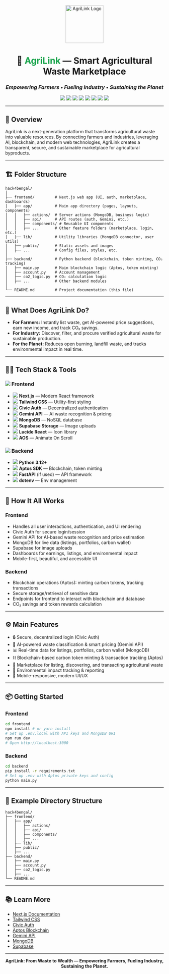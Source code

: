 <div align="center">
  <img src="https://earth.org/wp-content/uploads/2022/03/Untitled-design-2022-03-18T144807.712.jpg" width="120" alt="AgriLink Logo"/>
  
  <h1>🌱 <span style="color:#16a34a">AgriLink</span> — Smart Agricultural Waste Marketplace</h1>
  <h3><em>Empowering Farmers • Fueling Industry • Sustaining the Planet</em></h3>
  <p>
    <img src="https://img.shields.io/badge/Next.js-000?logo=nextdotjs&logoColor=white"/>
    <img src="https://img.shields.io/badge/Tailwind_CSS-38B2AC?logo=tailwindcss&logoColor=white"/>
    <img src="https://img.shields.io/badge/Civic_Auth-0A2540?logo=civic&logoColor=white"/>
    <img src="https://img.shields.io/badge/Gemini_API-4285F4?logo=google&logoColor=white"/>
    <img src="https://img.shields.io/badge/MongoDB-47A248?logo=mongodb&logoColor=white"/>
    <img src="https://img.shields.io/badge/Supabase-3ECF8E?logo=supabase&logoColor=white"/>
    <img src="https://img.shields.io/badge/Aptos-000000?logo=aptos&logoColor=white"/>
    <img src="https://img.shields.io/badge/Python-3776AB?logo=python&logoColor=white"/>
  </p>
</div>

---

## 🌟 Overview

AgriLink is a next-generation platform that transforms agricultural waste into valuable resources. By connecting farmers and industries, leveraging AI, blockchain, and modern web technologies, AgriLink creates a transparent, secure, and sustainable marketplace for agricultural byproducts.

---

## 🏗️ Folder Structure

```text
hack4bengal/
│
├── frontend/         # Next.js web app (UI, auth, marketplace, dashboards)
│   ├── app/          # Main app directory (pages, layouts, components)
│   │   ├── actions/  # Server actions (MongoDB, business logic)
│   │   ├── api/      # API routes (auth, Gemini, etc.)
│   │   ├── components/ # Reusable UI components
│   │   ├── ...       # Other feature folders (marketplace, login, etc.)
│   ├── lib/          # Utility libraries (MongoDB connector, user utils)
│   ├── public/       # Static assets and images
│   ├── ...           # Config files, styles, etc.
│
├── backend/          # Python backend (blockchain, token minting, CO₂ tracking)
│   ├── main.py       # Main blockchain logic (Aptos, token minting)
│   ├── account.py    # Account management
│   ├── co2_logic.py  # CO₂ calculation logic
│   ├── ...           # Other backend modules
│
└── README.md         # Project documentation (this file)
```

---

## 🚀 What Does AgriLink Do?

- <b>For Farmers:</b> Instantly list waste, get AI-powered price suggestions, earn new income, and track CO₂ savings.
- <b>For Industry:</b> Discover, filter, and procure verified agricultural waste for sustainable production.
- <b>For the Planet:</b> Reduces open burning, landfill waste, and tracks environmental impact in real time.

---

## 🧑‍💻 Tech Stack & Tools

### <img src="https://img.shields.io/badge/Frontend-38B2AC?style=flat-square&logo=react&logoColor=white"/> Frontend
- <img src="https://img.shields.io/badge/Next.js-000?logo=nextdotjs&logoColor=white"/> **Next.js** — Modern React framework
- <img src="https://img.shields.io/badge/Tailwind_CSS-38B2AC?logo=tailwindcss&logoColor=white"/> **Tailwind CSS** — Utility-first styling
- <img src="https://img.shields.io/badge/Civic_Auth-0A2540?logo=civic&logoColor=white"/> **Civic Auth** — Decentralized authentication
- <img src="https://img.shields.io/badge/Gemini_API-4285F4?logo=google&logoColor=white"/> **Gemini API** — AI waste recognition & pricing
- <img src="https://img.shields.io/badge/MongoDB-47A248?logo=mongodb&logoColor=white"/> **MongoDB** — NoSQL database
- <img src="https://img.shields.io/badge/Supabase-3ECF8E?logo=supabase&logoColor=white"/> **Supabase Storage** — Image uploads
- <img src="https://img.shields.io/badge/Lucide_React-000?logo=lucide&logoColor=white"/> **Lucide React** — Icon library
- <img src="https://img.shields.io/badge/AOS-000?logo=aos&logoColor=white"/> **AOS** — Animate On Scroll

### <img src="https://img.shields.io/badge/Backend-3776AB?style=flat-square&logo=python&logoColor=white"/> Backend
- <img src="https://img.shields.io/badge/Python-3776AB?logo=python&logoColor=white"/> **Python 3.12+**
- <img src="https://img.shields.io/badge/Aptos-000000?logo=aptos&logoColor=white"/> **Aptos SDK** — Blockchain, token minting
- <img src="https://img.shields.io/badge/FastAPI-009688?logo=fastapi&logoColor=white"/> **FastAPI** (if used) — API framework
- <img src="https://img.shields.io/badge/dotenv-000?logo=python-dotenv&logoColor=white"/> **dotenv** — Env management

---

## 🔗 How It All Works

### Frontend
- Handles all user interactions, authentication, and UI rendering
- Civic Auth for secure login/session
- Gemini API for AI-based waste recognition and price estimation
- MongoDB for live data (listings, portfolios, carbon wallet)
- Supabase for image uploads
- Dashboards for earnings, listings, and environmental impact
- Mobile-first, beautiful, and accessible UI

### Backend
- Blockchain operations (Aptos): minting carbon tokens, tracking transactions
- Secure storage/retrieval of sensitive data
- Endpoints for frontend to interact with blockchain and database
- CO₂ savings and token rewards calculation

---

## ⚙️ Main Features
- 🔒 Secure, decentralized login (Civic Auth)
- 🤖 AI-powered waste classification & smart pricing (Gemini API)
- 📊 Real-time data for listings, portfolios, carbon wallet (MongoDB)
- ⛓️ Blockchain-based carbon token minting & transaction tracking (Aptos)
- 🏪 Marketplace for listing, discovering, and transacting agricultural waste
- 🌱 Environmental impact tracking & reporting
- 📱 Mobile-responsive, modern UI/UX

---

## 📦 Getting Started

### Frontend
```bash
cd frontend
npm install # or yarn install
# Set up .env.local with API keys and MongoDB URI
npm run dev
# Open http://localhost:3000
```

### Backend
```bash
cd backend
pip install -r requirements.txt
# Set up .env with Aptos private keys and config
python main.py
```

---

## 📁 Example Directory Structure

```text
hack4bengal/
├── frontend/
│   ├── app/
│   │   ├── actions/
│   │   ├── api/
│   │   ├── components/
│   │   ├── ...
│   ├── lib/
│   ├── public/
│   ├── ...
├── backend/
│   ├── main.py
│   ├── account.py
│   ├── co2_logic.py
│   ├── ...
└── README.md
```

---

## 📚 Learn More
- [Next.js Documentation](https://nextjs.org/docs)
- [Tailwind CSS](https://tailwindcss.com/)
- [Civic Auth](https://www.civic.com/)
- [Aptos Blockchain](https://aptosfoundation.org/)
- [Gemini API](https://ai.google.dev/gemini-api/docs)
- [MongoDB](https://www.mongodb.com/)
- [Supabase](https://supabase.com/)

---

<div align="center">
  <b>AgriLink: From Waste to Wealth — Empowering Farmers, Fueling Industry, Sustaining the Planet.</b>
</div>